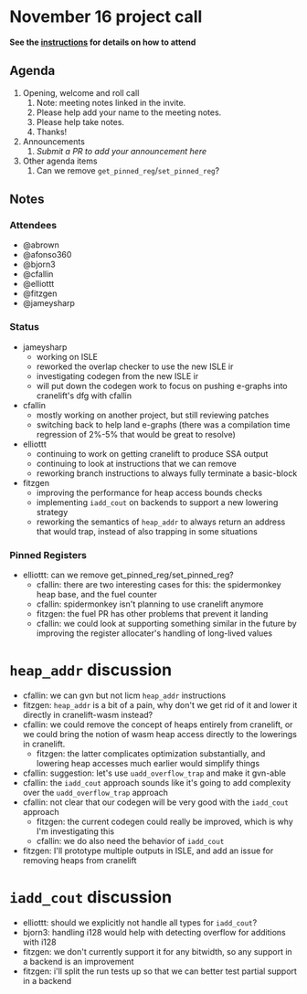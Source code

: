 # November 16 project call

**See the [instructions](../README.md) for details on how to attend**

## Agenda
1. Opening, welcome and roll call
    1. Note: meeting notes linked in the invite.
    1. Please help add your name to the meeting notes.
    1. Please help take notes.
    1. Thanks!
1. Announcements
    1. _Submit a PR to add your announcement here_
1. Other agenda items
    1. Can we remove `get_pinned_reg`/`set_pinned_reg`?

## Notes

### Attendees

* @abrown
* @afonso360
* @bjorn3
* @cfallin
* @elliottt
* @fitzgen
* @jameysharp

### Status

* jameysharp
  * working on ISLE
  * reworked the overlap checker to use the new ISLE ir
  * investigating codegen from the new ISLE ir
  * will put down the codegen work to focus on pushing e-graphs into cranelift's
    dfg with cfallin
* cfallin
  * mostly working on another project, but still reviewing patches
  * switching back to help land e-graphs (there was a compilation time
    regression of 2%-5% that would be great to resolve)
* elliottt
  * continuing to work on getting cranelift to produce SSA output
  * continuing to look at instructions that we can remove
  * reworking branch instructions to always fully terminate a basic-block
* fitzgen
  * improving the performance for heap access bounds checks
  * implementing `iadd_cout` on backends to support a new lowering strategy
  * reworking the semantics of `heap_addr` to always return an address that
    would trap, instead of also trapping in some situations

### Pinned Registers

* elliottt: can we remove get_pinned_reg/set_pinned_reg?
  * cfallin: there are two interesting cases for this: the spidermonkey heap
    base, and the fuel counter
  * cfallin: spidermonkey isn't planning to use cranelift anymore
  * fitzgen: the fuel PR has other problems that prevent it landing
  * cfallin: we could look at supporting something similar in the future by
    improving the register allocater's handling of long-lived values

# `heap_addr` discussion

* cfallin: we can gvn but not licm `heap_addr` instructions
* fitzgen: `heap_addr` is a bit of a pain, why don't we get rid of it and lower
  it directly in cranelift-wasm instead?
* cfallin: we could remove the concept of heaps entirely from cranelift, or we
  could bring the notion of wasm heap access directly to the lowerings in
  cranelift.
  * fitzgen: the latter complicates optimization substantially, and lowering
    heap accesses much earlier would simplify things
* cfallin: suggestion: let's use `uadd_overflow_trap` and make it gvn-able
* cfallin: the `iadd_cout` approach sounds like it's going to add complexity
  over the `uadd_overflow_trap` approach
* cfallin: not clear that our codegen will be very good with the `iadd_cout`
  approach
  * fitzgen: the current codegen could really be improved, which is why I'm
    investigating this
  * cfallin: we do also need the behavior of `iadd_cout`
* fitzgen: I'll prototype multiple outputs in ISLE, and add an issue for
  removing heaps from cranelift

# `iadd_cout` discussion

* elliottt: should we explicitly not handle all types for `iadd_cout`?
* bjorn3: handling i128 would help with detecting overflow for additions with
  i128
* fitzgen: we don't currently support it for any bitwidth, so any support in a
  backend is an improvement
* fitzgen: i'll split the run tests up so that we can better test partial
  support in a backend
